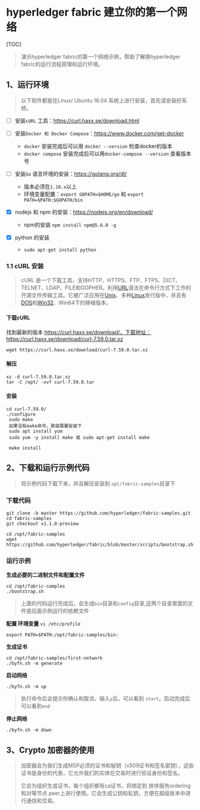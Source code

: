 # hyperledger fabric 建立你的第一个网络

[TOC]
> 演示hyperledger fabric的第一个网络示例，帮助了解换hyperledger fabric的运行流程原理和运行环境。



## 1、运行环境

> 以下软件都是在Linux/ Ubuntu 16.04 系统上进行安装，首先请安装好系统。

- [ ] 安装`cURL` 工具：https://curl.haxx.se/download.html

- [ ] 安装`Docker 和 Docker Compose`：https://www.docker.com/get-docker
  - `docker` 安装完成后可以用 `docker --version` 检查docker的版本
  - `docker compose` 安装完成后可以用`docker-compose --version` 查看版本号

- [ ] 安装`Go` 语言环境的安装：https://golang.org/dl/
  - 版本必须在`1.10.x`以上
  - 环境变量配置：`export GOPATH=$HOME/go` 和 `export PATH=$PATH:$GOPATH/bin`

- [x] nodejs 和 npm 的安装：https://nodejs.org/en/download/
  - npm的安装 `npm install npm@5.6.0 -g`

- [x] python 的安装

  - `sudo apt-get install python`





### 1.1 cURL 安装

> cURL 是一个下载工具，支持HTTP、HTTPS、FTP、FTPS、DICT、TELNET、LDAP、FILE和GOPHER。利用[URL](https://baike.baidu.com/item/URL)语法在命令行方式下工作的开源文件传输工具。它被广泛应用在[Unix](https://baike.baidu.com/item/Unix)、多种[Linux](https://baike.baidu.com/item/Linux)发行版中，并且有[DOS](https://baike.baidu.com/item/DOS/32025)和[Win32](https://baike.baidu.com/item/Win32)、Win64下的移植版本。

#### 下载cURL
找到最新的版本 https://curl.haxx.se/download/，下载地址：https://curl.haxx.se/download/curl-7.59.0.tar.xz

```shell
wget https://curl.haxx.se/download/curl-7.59.0.tar.xz
```

#### 解压

```shell
xz -d curl-7.59.0.tar.xz
tar -C /opt/ -xvf curl-7.59.0.tar
```

#### 安装

```shell
cd curl-7.59.0/
./configure
 sudo make
 如果没有make命令，那就需要安装下
 sudo apt install yum
 sudo yum -y install make 或 sudo apt-get install make
 
 make install
```



## 2、下载和运行示例代码

> 将示例代码下载下来，并且解压安装到 `opt/fabric-samples`目录下

### 下载代码

```shell
git clone -b master https://github.com/hyperledger/fabric-samples.git
cd fabric-samples
git checkout v1.1.0-preview

cd /opt/fabric-samples
wget https://github.com/hyperledger/fabric/blob/master/scripts/bootstrap.sh
```



### 运行示例

**生成必要的二进制文件和配置文件**

```shell
cd /opt/fabric-samples
./bootstrap.sh
```

> 上面的代码运行完成后，会生成`bin`目录和`config`目录,这两个目录里面的文件是后面示例运行的依赖文件



 **配置 环境变量** `vi /etc/profile`

```shell
export PATH=$PATH:/opt/fabric-samples/bin:
```



**生成证书**

```shell
cd /opt/fabric-samples/first-network
./byfn.sh -m generate
```



**启动网络**

```shell
./byfn.sh -m up
```

> 执行命令后会提示你确认和取消，输入`y`后，可以看到 `start`。启动完成后可以看到`end`



**停止网络**

```shell
./byfn.sh -m down
```



## 3、Crypto 加密器的使用

> 加密器会为我们生成MSP必须的证书和秘钥（x509证书和签名密钥），这些证书是身份的代表，它允许我们的实体在交易时进行验证身份和签名。
>
> 它会为组织生成证书，每个组织都有ca证书，将绑定到 排序服务ordering和对等节点 peer上进行使用。它会生成公钥和私钥，方便在超级账本中进行通信和交易。




